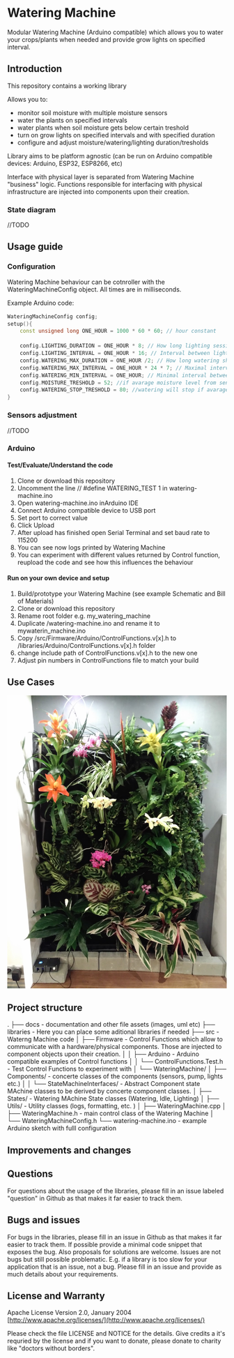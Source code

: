 # Watering Machine

Modular Watering Machine (Arduino compatible) which allows you to water your crops/plants when needed and provide grow lights on specified interval.

## Introduction

This repository contains a working library

Allows you to:

- monitor soil moisture with multiple moisture sensors
- water the plants on specified intervals
- water plants when soil moisture gets below certain treshold
- turn on grow lights on specified intervals and with specified duration
- configure and adjust moisture/watering/lighting duration/tresholds

Library aims to be platform agnostic (can be run on Arduino compatible devices: Arduino, ESP32, ESP8266, etc)

Interface with physical layer is separated from Watering Machine "business" logic.
Functions responsible for interfacing with physical infrastructure are injected into components upon their creation.

### State diagram

//TODO

## Usage guide

### Configuration

Watering Machine behaviour can be cotnroller with the WateringMachineConfig object.
All times are in milliseconds.

Example Arduino code:

```cpp
WateringMachineConfig config;
setup(){
    const unsigned long ONE_HOUR = 1000 * 60 * 60; // hour constant

    config.LIGHTING_DURATION = ONE_HOUR * 8; // How long lighting session should last
    config.LIGHTING_INTERVAL = ONE_HOUR * 16; // Interval between lighting sessions
    config.WATERING_MAX_DURATION = ONE_HOUR /2; // How long watering should last
    config.WATERING_MAX_INTERVAL = ONE_HOUR * 24 * 7; // Maximal interval between waterings. After that time, watering will start even if avarage moisture level from sensors is over the MOISTURE_TRESHOLD
    config.WATERING_MIN_INTERVAL = ONE_HOUR; // Minimal interval between waterings. After watering is done it won't start again, before WATERING_MIN_INTERVAL has passed,even if avarage moisture level from sensors is below the MOISTURE_TRESHOLD
    config.MOISTURE_TRESHOLD = 52; //if avarage moisture level from sensors is below the MOISTURE_TRESHOLD watering starts
    config.WATERING_STOP_TRESHOLD = 80; //watering will stop if avarage moisture level from sensors reaches that value
}
```

### Sensors adjustment

//TODO

### Arduino

#### Test/Evaluate/Understand the code

1. Clone or download this repository
2. Uncomment the line // #define WATERING_TEST 1 in watering-machine.ino
3. Open watering-machine.ino inArduino IDE
4. Connect Arduino compatible device to USB port
5. Set port to correct value
6. Click Upload
7. After upload has finished open Serial Terminal and set baud rate to 115200
8. You can see now logs printed by Watering Machine
9. You can experiment with different values returned by Control function, reupload the code and see how this influences the behaviour

#### Run on your own device and setup

1. Build/prototype your Watering Machine (see example Schematic and Bill of Materials)
2. Clone or download this repository
3. Rename root folder e.g. my_watering_machine
4. Duplicate /watering-machine.ino and rename it to mywaterin_machine.ino
5. Copy /src/Firmware/Arduino/ControlFunctions.v[x].h to /libraries/Arduino/ControlFunctions.v[x].h folder
6. change include path of ControlFunctions.v[x].h to the new one
7. Adjust pin numbers in ControlFunctions file to match your build

## Use Cases

![Green Wall in your appartment](./docs/images/green_wall.jpg)

## Project structure

.
├── docs - documentation and other file assets (images, uml etc)
├── libraries - Here you can place some aditional libraries if needed
├── src - Waterng Machine code
│   ├── Firmware - Control Functions which allow to communicate with a hardware/physical components. Those are injected to component objects upon their creation.
│   │   ├── Arduino - Arduino compatible examples of Control functions
│   │   └── ControlFunctions.Test.h - Test Control Functions to experiment with
│   └── WateringMachine/
│       ├── Components/ - concerte classes of the components (sensors, pump, lights etc.)
│       │   └── StateMachineInterfaces/ - Abstract Component state MAchine classes to be derived by concerte component classes.
│       ├── States/ - Watering MAchine State classes (Watering, Idle, Lighting)
│       ├── Utils/ - Utility classes (logs, formatting, etc. )
│       ├── WateringMachine.cpp
│       ├── WateringMachine.h - main control class of the Watering Machine
│       └── WateringMachineConfig.h 
└── watering-machine.ino - example Arduino sketch with fulll configuration

## Improvements and changes

## Questions

For questions about the usage of the libraries, please fill in an issue labeled "question" in Github as that makes it far easier to track them.

## Bugs and issues

For bugs in the libraries, please fill in an issue in Github as that makes it far easier to track them. If possible provide a minimal code snippet that exposes the bug. Also proposals for solutions are welcome.
Issues are not bugs but still possible problematic. E.g. if a library is too slow for your application that is an issue, not a bug. Please fill in an issue and provide as much details about your requirements.

## License and Warranty

Apache License
Version 2.0, January 2004
[http://www.apache.org/licenses/](http://www.apache.org/licenses/)

Please check the file LICENSE and NOTICE for the details.
Give credits a it's requried by the license and if you want to donate, please donate to charity like "doctors without borders".
